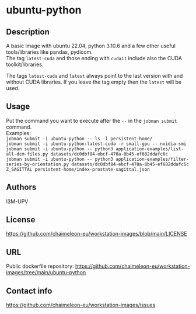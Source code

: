 # ubuntu-python

## Description
A basic image with ubuntu 22.04, python 3.10.6 and a few other useful tools/libraries like pandas, pydicom.  
The tag `latest-cuda` and those ending with `cuda11` include also the CUDA toolkit/libraries.

The tags `latest-cuda` and `latest` always point to the last version with and without CUDA libraries.
If you leave the tag empty then the `latest` will be used.

## Usage
Put the command you want to execute after the `--` in the `jobman submit` command.  
Examples:  
  `jobman submit -i ubuntu-python -- ls -l persistent-home/`  
  `jobman submit -i ubuntu-python:latest-cuda -r small-gpu -- nvidia-smi`  
  `jobman submit -i ubuntu-python -- python3 application-examples/list-all-dcm-files.py datasets/dc0dbf84-ebcf-470a-8b45-ef682ddafc6c`  
  `jobman submit -i ubuntu-python -- python3 application-examples/filter-series-by-orientation.py datasets/dc0dbf84-ebcf-470a-8b45-ef682ddafc6c Z_SAGITTAL persistent-home/index-prostate-sagittal.json`

## Authors
I3M-UPV

## License
https://github.com/chaimeleon-eu/workstation-images/blob/main/LICENSE

## URL
Public dockerfile repository:
https://github.com/chaimeleon-eu/workstation-images/tree/main/ubuntu-python

## Contact info
https://github.com/chaimeleon-eu/workstation-images/issues
